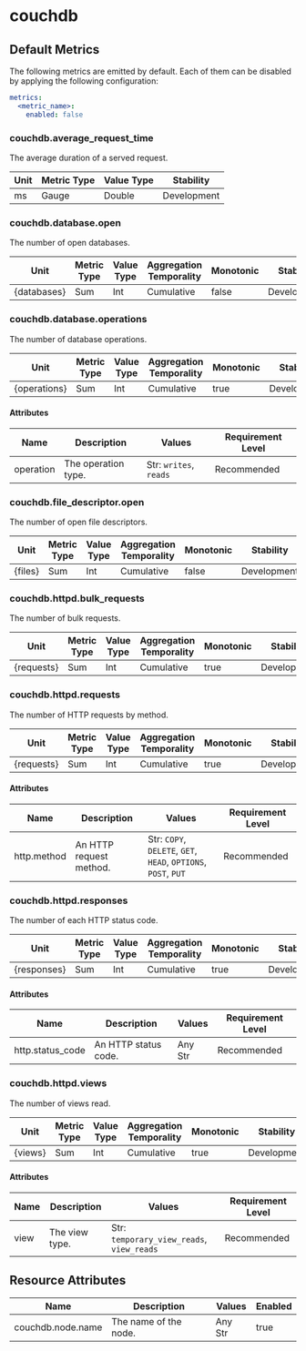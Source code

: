 [comment]: <> (Code generated by mdatagen. DO NOT EDIT.)

# couchdb

## Default Metrics

The following metrics are emitted by default. Each of them can be disabled by applying the following configuration:

```yaml
metrics:
  <metric_name>:
    enabled: false
```

### couchdb.average_request_time

The average duration of a served request.

| Unit | Metric Type | Value Type | Stability |
| ---- | ----------- | ---------- | --------- |
| ms | Gauge | Double | Development |

### couchdb.database.open

The number of open databases.

| Unit | Metric Type | Value Type | Aggregation Temporality | Monotonic | Stability |
| ---- | ----------- | ---------- | ----------------------- | --------- | --------- |
| {databases} | Sum | Int | Cumulative | false | Development |

### couchdb.database.operations

The number of database operations.

| Unit | Metric Type | Value Type | Aggregation Temporality | Monotonic | Stability |
| ---- | ----------- | ---------- | ----------------------- | --------- | --------- |
| {operations} | Sum | Int | Cumulative | true | Development |

#### Attributes

| Name | Description | Values | Requirement Level |
| ---- | ----------- | ------ | -------- |
| operation | The operation type. | Str: ``writes``, ``reads`` | Recommended |

### couchdb.file_descriptor.open

The number of open file descriptors.

| Unit | Metric Type | Value Type | Aggregation Temporality | Monotonic | Stability |
| ---- | ----------- | ---------- | ----------------------- | --------- | --------- |
| {files} | Sum | Int | Cumulative | false | Development |

### couchdb.httpd.bulk_requests

The number of bulk requests.

| Unit | Metric Type | Value Type | Aggregation Temporality | Monotonic | Stability |
| ---- | ----------- | ---------- | ----------------------- | --------- | --------- |
| {requests} | Sum | Int | Cumulative | true | Development |

### couchdb.httpd.requests

The number of HTTP requests by method.

| Unit | Metric Type | Value Type | Aggregation Temporality | Monotonic | Stability |
| ---- | ----------- | ---------- | ----------------------- | --------- | --------- |
| {requests} | Sum | Int | Cumulative | true | Development |

#### Attributes

| Name | Description | Values | Requirement Level |
| ---- | ----------- | ------ | -------- |
| http.method | An HTTP request method. | Str: ``COPY``, ``DELETE``, ``GET``, ``HEAD``, ``OPTIONS``, ``POST``, ``PUT`` | Recommended |

### couchdb.httpd.responses

The number of each HTTP status code.

| Unit | Metric Type | Value Type | Aggregation Temporality | Monotonic | Stability |
| ---- | ----------- | ---------- | ----------------------- | --------- | --------- |
| {responses} | Sum | Int | Cumulative | true | Development |

#### Attributes

| Name | Description | Values | Requirement Level |
| ---- | ----------- | ------ | -------- |
| http.status_code | An HTTP status code. | Any Str | Recommended |

### couchdb.httpd.views

The number of views read.

| Unit | Metric Type | Value Type | Aggregation Temporality | Monotonic | Stability |
| ---- | ----------- | ---------- | ----------------------- | --------- | --------- |
| {views} | Sum | Int | Cumulative | true | Development |

#### Attributes

| Name | Description | Values | Requirement Level |
| ---- | ----------- | ------ | -------- |
| view | The view type. | Str: ``temporary_view_reads``, ``view_reads`` | Recommended |

## Resource Attributes

| Name | Description | Values | Enabled |
| ---- | ----------- | ------ | ------- |
| couchdb.node.name | The name of the node. | Any Str | true |
